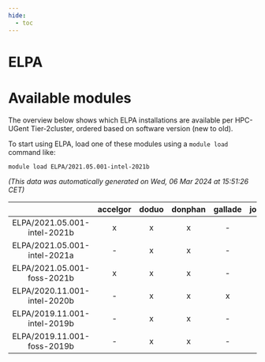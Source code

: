 ```yaml
---
hide:
  - toc
---
```


ELPA
====

# Available modules


The overview below shows which ELPA installations are available per HPC-UGent Tier-2cluster, ordered based on software version (new to old).

To start using ELPA, load one of these modules using a `module load` command like:

```shell
module load ELPA/2021.05.001-intel-2021b
```

*(This data was automatically generated on Wed, 06 Mar 2024 at 15:51:26 CET)*  

| |accelgor|doduo|donphan|gallade|joltik|skitty|
| :---: | :---: | :---: | :---: | :---: | :---: | :---: |
|ELPA/2021.05.001-intel-2021b|x|x|x|-|x|x|
|ELPA/2021.05.001-intel-2021a|-|x|x|-|x|x|
|ELPA/2021.05.001-foss-2021b|x|x|x|-|x|x|
|ELPA/2020.11.001-intel-2020b|-|x|x|x|x|x|
|ELPA/2019.11.001-intel-2019b|-|x|x|-|x|x|
|ELPA/2019.11.001-foss-2019b|-|x|x|-|x|x|
